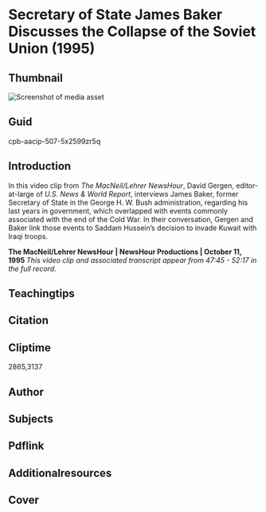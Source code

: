 # Secretary of State James Baker Discusses the Collapse of the Soviet Union (1995)

## Thumbnail

![Screenshot of media asset](https://s3.amazonaws.com/americanarchive.org/primary_source_sets/10-507-5x2599zr5q.jpg "Screenshot media asset")

## Guid
cpb-aacip-507-5x2599zr5q

## Introduction

In this video clip from _The MacNeil/Lehrer NewsHour_, David Gergen, editor-at-large of _U.S. News & World Report_, interviews James Baker, former Secretary of State in the George H. W. Bush administration, regarding his last years in government, which overlapped with events commonly associated with the end of the Cold War. In their conversation, Gergen and Baker link those events to Saddam Hussein’s decision to invade Kuwait with Iraqi troops.

<b>The MacNeil/Lehrer NewsHour</b>
<b>| NewsHour Productions | October 11, 1995 </b>
<i>This video clip and associated transcript appear from 47:45 - 52:17 in the full record.</i>

## Teachingtips

## Citation

## Cliptime

2865,3137

## Author
## Subjects
## Pdflink
## Additionalresources
## Cover
